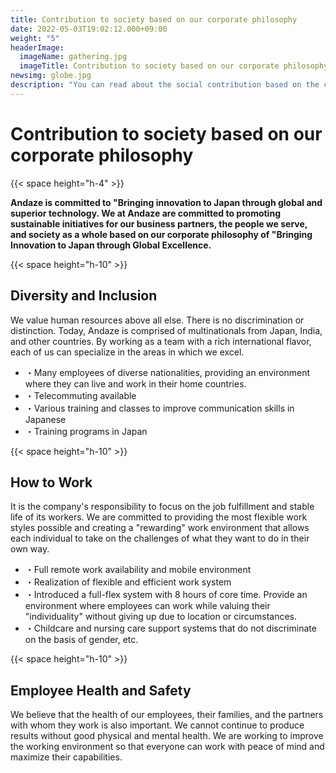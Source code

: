 ```yaml
---
title: Contribution to society based on our corporate philosophy
date: 2022-05-03T19:02:12.000+09:00
weight: "5"
headerImage:
  imageName: gathering.jpg
  imageTitle: Contribution to society based on our corporate philosophy
newsimg: globe.jpg
description: "You can read about the social contribution based on the corporate philosophy of Andaze Ltd."
---
```

# Contribution to society based on our corporate philosophy

{{< space height="h-4" >}}

**Andaze is committed to "Bringing innovation to Japan through global and superior technology. We at Andaze are committed to promoting sustainable initiatives for our business partners, the people we serve, and society as a whole based on our corporate philosophy of "Bringing Innovation to Japan through Global Excellence.**

{{< space height="h-10" >}}

## Diversity and Inclusion

We value human resources above all else. There is no discrimination or distinction. Today, Andaze is comprised of multinationals from Japan, India, and other countries. By working as a team with a rich international flavor, each of us can specialize in the areas in which we excel.

* ・Many employees of diverse nationalities, providing an environment where they can live and work in their home countries.
* ・Telecommuting available
* ・Various training and classes to improve communication skills in Japanese
* ・Training programs in Japan

{{< space height="h-10" >}}

## How to Work

It is the company's responsibility to focus on the job fulfillment and stable life of its workers. We are committed to providing the most flexible work styles possible and creating a "rewarding" work environment that allows each individual to take on the challenges of what they want to do in their own way.

* ・Full remote work availability and mobile environment
* ・Realization of flexible and efficient work system
* ・Introduced a full-flex system with 8 hours of core time. Provide an environment where employees can work while valuing their "individuality" without giving up due to location or circumstances.
* ・Childcare and nursing care support systems that do not discriminate on the basis of gender, etc.

{{< space height="h-10" >}}

## Employee Health and Safety

We believe that the health of our employees, their families, and the partners with whom they work is also important. We cannot continue to produce results without good physical and mental health. We are working to improve the working environment so that everyone can work with peace of mind and maximize their capabilities.